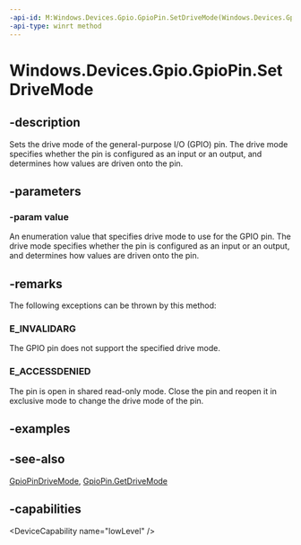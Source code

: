 ```yaml
---
-api-id: M:Windows.Devices.Gpio.GpioPin.SetDriveMode(Windows.Devices.Gpio.GpioPinDriveMode)
-api-type: winrt method
---
```


<!-- Method syntax
public void SetDriveMode(Windows.Devices.Gpio.GpioPinDriveMode value)
-->

# Windows.Devices.Gpio.GpioPin.SetDriveMode

## -description
Sets the drive mode of the general-purpose I/O (GPIO) pin. The drive mode specifies whether the pin is configured as an input or an output, and determines how values are driven onto the pin.

## -parameters
### -param value
An enumeration value that specifies drive mode to use for the GPIO pin. The drive mode specifies whether the pin is configured as an input or an output, and determines how values are driven onto the pin.

## -remarks
The following exceptions can be thrown by this method:

### E_INVALIDARG

The GPIO pin does not support the specified drive mode.

### E_ACCESSDENIED

The pin is open in shared read-only mode. Close the pin and reopen it in exclusive mode to change the drive mode of the pin.

## -examples

## -see-also
[GpioPinDriveMode](gpiopindrivemode.md), [GpioPin.GetDriveMode](gpiopin_getdrivemode_1456675415.md)

## -capabilities
&lt;DeviceCapability name="lowLevel" /&gt;

